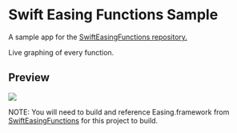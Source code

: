# Swift Easing Functions Sample

A sample app for the [SwiftEasingFunctions repository.](https://github.com/jf-rce/SwiftEasingFunctions) 

Live graphing of every function.

## Preview

![](http://i.imgur.com/AaI9D2O.gif)


NOTE: You will need to build and reference Easing.framework from [SwiftEasingFunctions](https://github.com/jf-rce/SwiftEasingFunctions) for this project to build.
